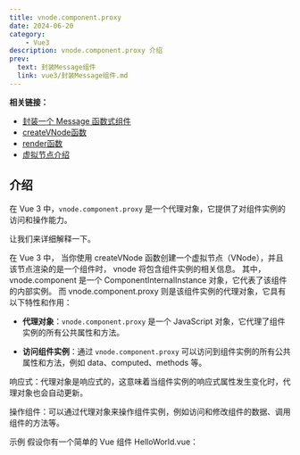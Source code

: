```yaml
---
title: vnode.component.proxy
date: 2024-06-20
category:
    - Vue3
description: vnode.component.proxy 介绍
prev:
  text: 封装Message组件
  link: vue3/封装Message组件.md
---
```


**相关链接：**

- [封装一个 Message 函数式组件](封装Message组件.md)
- [createVNode函数](createVNode.md)
- [render函数](render.md)
- [虚拟节点介绍](vnode.component.md)

## 介绍

在 Vue 3 中，`vnode.component.proxy` 是一个代理对象，它提供了对组件实例的访问和操作能力。

让我们来详细解释一下。

在 Vue 3 中，
<span class="bg-yellow-200">
当你使用 createVNode 函数创建一个虚拟节点（VNode），并且该节点渲染的是一个组件时，
vnode 将包含组件实例的相关信息。
其中，vnode.component 是一个 ComponentInternalInstance 对象，它代表了该组件的内部实例。
而 vnode.component.proxy 则是该组件实例的代理对象，它具有以下特性和作用：
</span>

- **代理对象**：`vnode.component.proxy` 是一个 JavaScript 对象，它代理了组件实例的所有公共属性和方法。

- **访问组件实例**：通过 `vnode.component.proxy` 可以访问到组件实例的所有公共属性和方法，例如 data、computed、methods 等。

响应式：代理对象是响应式的，这意味着当组件实例的响应式属性发生变化时，代理对象也会自动更新。

操作组件：可以通过代理对象来操作组件实例，例如访问和修改组件的数据、调用组件的方法等。

示例
假设你有一个简单的 Vue 组件 HelloWorld.vue：
